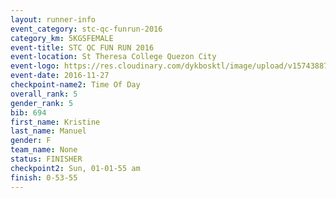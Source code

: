 ```yaml
---
layout: runner-info 
event_category: stc-qc-funrun-2016 
category_km: 5KGSFEMALE 
event-title: STC QC FUN RUN 2016 
event-location: St Theresa College Quezon City 
event-logo: https://res.cloudinary.com/dykbosktl/image/upload/v1574388789/Logo/Fun_Run_Poster_tgejen.jpg 
event-date: 2016-11-27 
checkpoint-name2: Time Of Day 
overall_rank: 5
gender_rank: 5
bib: 694
first_name: Kristine
last_name: Manuel
gender: F
team_name: None
status: FINISHER
checkpoint2: Sun, 01-01-55 am
finish: 0-53-55
---
```

